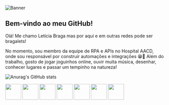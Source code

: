 ![Banner](https://cdn.discordapp.com/attachments/691751298403664095/1124467733107572818/BBB.gif)
## Bem-vindo ao meu GitHub!
Olá! Me chamo Letícia Braga mas por aqui e em outras redes pode ser bragalets!

No momento, sou membro da equipe de RPA e APIs no Hospital AACD, onde sou responsável por construir automações e integrações 😁🤖
Além do trabalho, gosto de jogar joguinhos online, ouvir muita música, desenhar, conhecer lugares e passar um tempinho na natureza!

![Anurag's GitHub stats](https://github-readme-stats.vercel.app/api?username=bragalets&theme=slateorange)

<div> 
  
  <img src="https://cdn.discordapp.com/attachments/691751298403664095/1124491742570356776/image.png" width="50" height="50"></a>
  <a href="https://www.linkedin.com/in/bragalets/" target="_blank"><img src="https://cdn.discordapp.com/attachments/691751298403664095/1124490521423925340/image.png" width="50" height="50"></a>
  <img src="https://cdn.discordapp.com/attachments/691751298403664095/1124491742570356776/image.png" width="50" height="50"></a>
  <a href="https://www.instagram.com/bragalets/" target="_blank"><img src="https://media.discordapp.net/attachments/691751298403664095/1124490230481821776/image.png" width="50" height="50"></a>
  <img src="https://cdn.discordapp.com/attachments/691751298403664095/1124491742570356776/image.png" width="50" height="50"></a>
  <a href="https://open.spotify.com/user/jadyxaley?si=e9ef4e7ff5494978" target="_blank"><img src="https://cdn.discordapp.com/attachments/691751298403664095/1124490396295237762/image.png" width="50" height="50"></a>
 <img src="https://cdn.discordapp.com/attachments/691751298403664095/1124491742570356776/image.png" width="50" height="50"></a>

  
</div>

